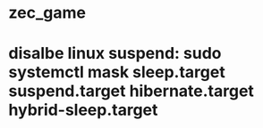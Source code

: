# zec_game
# disalbe linux suspend: sudo systemctl mask sleep.target suspend.target hibernate.target hybrid-sleep.target